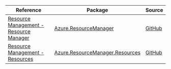 | Reference | Package | Source |
|---|---|---|
|[Resource Management - Resource Manager](resourcemanager-readme.md)|[Azure.ResourceManager](https://www.nuget.org/packages/Azure.ResourceManager)|[GitHub](https://github.com/Azure/azure-sdk-for-net/blob/main/sdk/resourcemanager/Azure.ResourceManager)|
|[Resource Management - Resources](resourcemanager.resources-readme.md)|[Azure.ResourceManager.Resources](https://www.nuget.org/packages/Azure.ResourceManager.Resources)|[GitHub](https://github.com/Azure/azure-sdk-for-net/blob/main/sdk/resources/Azure.ResourceManager.Resources)|
